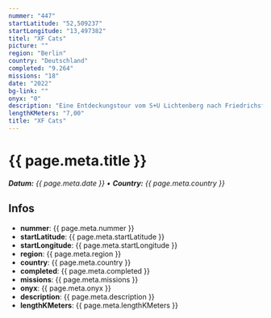 ```yaml
---
nummer: "447"
startLatitude: "52,509237"
startLongitude: "13,497382"
titel: "XF Cats"
picture: ""
region: "Berlin"
country: "Deutschland"
completed: "9.264"
missions: "18"
date: "2022"
bg-link: ""
onyx: "0"
description: "Eine Entdeckungstour vom S+U Lichtenberg nach Friedrichsfelde; dort im Bogen durch den Weitlingkiez zurück zum Ausgangspunkt.\nGraphic available for free-already online in different parts of the world"
lengthKMeters: "7,00"
title: "XF Cats"
---
```


# {{ page.meta.title }}
_**Datum:** {{ page.meta.date }} • **Country:** {{ page.meta.country }}_

## Infos
- **nummer**: {{ page.meta.nummer }}
- **startLatitude**: {{ page.meta.startLatitude }}
- **startLongitude**: {{ page.meta.startLongitude }}
- **region**: {{ page.meta.region }}
- **country**: {{ page.meta.country }}
- **completed**: {{ page.meta.completed }}
- **missions**: {{ page.meta.missions }}
- **onyx**: {{ page.meta.onyx }}
- **description**: {{ page.meta.description }}
- **lengthKMeters**: {{ page.meta.lengthKMeters }}

